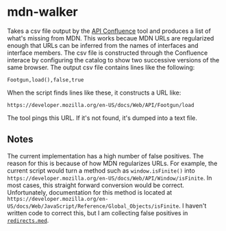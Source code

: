 # mdn-walker
Takes a csv file output by the [API Confluence](http://web-confluence.appspot.com/#!/) tool and produces a list of what's missing from MDN. This works becaue MDN URLs are regularized enough that URLs can be inferred from the names of interfaces and interface members. The csv file is constructed through the Confluence interace by configuring the catalog to show two successive versions of the same browser. The output csv file contains lines like the following:

    Footgun,load(),false,true
    
When the script finds lines like these, it constructs a URL like:

    https://developer.mozilla.org/en-US/docs/Web/API/Footgun/load

The tool pings this URL. If it's not found, it's dumped into a text file.

## Notes

The current implementation has a high number of false positives. The reason for this is because of how MDN regularizes URLs. For example, the current script would turn a method such as `window.isFinite()` into `https://developer.mozilla.org/en-US/docs/Web/API/Window/isFinite`. In most cases, this straight forward conversion would be correct. Unfortunately, documentation for this method is located at `https://developer.mozilla.org/en-US/docs/Web/JavaScript/Reference/Global_Objects/isFinite`. I haven't written code to correct this, but I am collecting false positives in [`redirects.med`](redirects.med).
